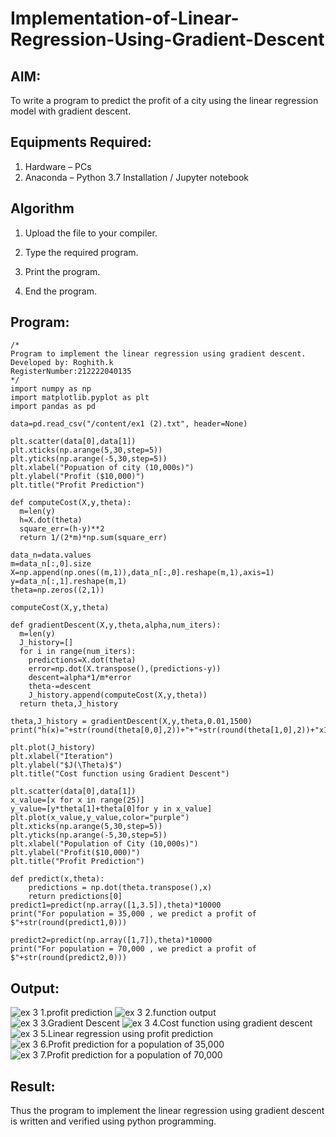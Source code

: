 # Implementation-of-Linear-Regression-Using-Gradient-Descent

## AIM:
To write a program to predict the profit of a city using the linear regression model with gradient descent.

## Equipments Required:
1. Hardware – PCs
2. Anaconda – Python 3.7 Installation / Jupyter notebook

## Algorithm
1. Upload the file to your compiler.

2. Type the required program.

3. Print the program.

4. End the program. 

## Program:
```
/*
Program to implement the linear regression using gradient descent.
Developed by: Roghith.k
RegisterNumber:212222040135
*/
import numpy as np
import matplotlib.pyplot as plt
import pandas as pd

data=pd.read_csv("/content/ex1 (2).txt", header=None)

plt.scatter(data[0],data[1])
plt.xticks(np.arange(5,30,step=5))
plt.yticks(np.arange(-5,30,step=5))
plt.xlabel("Popuation of city (10,000s)")
plt.ylabel("Profit ($10,000)")
plt.title("Profit Prediction")

def computeCost(X,y,theta):
  m=len(y)
  h=X.dot(theta)
  square_err=(h-y)**2
  return 1/(2*m)*np.sum(square_err)

data_n=data.values
m=data_n[:,0].size
X=np.append(np.ones((m,1)),data_n[:,0].reshape(m,1),axis=1)
y=data_n[:,1].reshape(m,1)
theta=np.zeros((2,1))

computeCost(X,y,theta)

def gradientDescent(X,y,theta,alpha,num_iters):
  m=len(y)
  J_history=[]
  for i in range(num_iters):
    predictions=X.dot(theta)
    error=np.dot(X.transpose(),(predictions-y))
    descent=alpha*1/m*error
    theta-=descent
    J_history.append(computeCost(X,y,theta))
  return theta,J_history

theta,J_history = gradientDescent(X,y,theta,0.01,1500)
print("h(x)="+str(round(theta[0,0],2))+"+"+str(round(theta[1,0],2))+"x1")

plt.plot(J_history)
plt.xlabel("Iteration")
plt.ylabel("$J(\Theta)$")
plt.title("Cost function using Gradient Descent")

plt.scatter(data[0],data[1])
x_value=[x for x in range(25)]
y_value=[y*theta[1]+theta[0]for y in x_value]
plt.plot(x_value,y_value,color="purple")
plt.xticks(np.arange(5,30,step=5))
plt.yticks(np.arange(-5,30,step=5))
plt.xlabel("Population of City (10,000s)")
plt.ylabel("Profit($10,000)")
plt.title("Profit Prediction")

def predict(x,theta):
    predictions = np.dot(theta.transpose(),x)
    return predictions[0]
predict1=predict(np.array([1,3.5]),theta)*10000
print("For population = 35,000 , we predict a profit of $"+str(round(predict1,0)))

predict2=predict(np.array([1,7]),theta)*10000
print("For population = 70,000 , we predict a profit of $"+str(round(predict2,0)))
```

## Output:
![ex 3 1.profit prediction](https://github.com/RoghithKrishnamoorthy/Implementation-of-Linear-Regression-Using-Gradient-Descent/assets/119475474/7ebf08fc-cf45-4adc-9877-6b0c99ba8edc)
![ex 3 2.function output](https://github.com/RoghithKrishnamoorthy/Implementation-of-Linear-Regression-Using-Gradient-Descent/assets/119475474/d9ebe72b-f7f9-4606-b0c1-2998b992e951)
![ex 3 3.Gradient Descent](https://github.com/RoghithKrishnamoorthy/Implementation-of-Linear-Regression-Using-Gradient-Descent/assets/119475474/487ed6d6-2896-47ce-a86c-af10dc81c9c0)
![ex 3 4.Cost function using gradient descent](https://github.com/RoghithKrishnamoorthy/Implementation-of-Linear-Regression-Using-Gradient-Descent/assets/119475474/627ca95f-32b8-49e6-ba01-7acc5ffcf02b)
![ex 3 5.Linear regression using profit prediction](https://github.com/RoghithKrishnamoorthy/Implementation-of-Linear-Regression-Using-Gradient-Descent/assets/119475474/eb180656-c5af-4aae-9ffd-f1353b9fef37)
![ex 3 6.Profit prediction for a population of 35,000](https://github.com/RoghithKrishnamoorthy/Implementation-of-Linear-Regression-Using-Gradient-Descent/assets/119475474/70287ffe-78a8-416f-b330-7a526a3421d9)
![ex 3 7.Profit prediction for a population of 70,000](https://github.com/RoghithKrishnamoorthy/Implementation-of-Linear-Regression-Using-Gradient-Descent/assets/119475474/de0adb8b-acf0-4b1a-91a3-447bebfb0bc7)



## Result:
Thus the program to implement the linear regression using gradient descent is written and verified using python programming.
